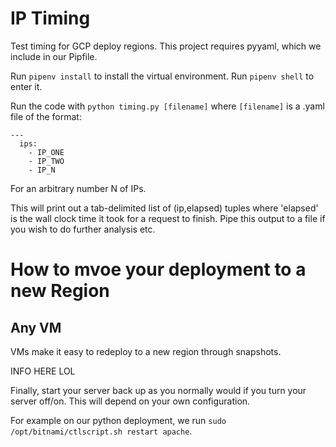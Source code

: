 # IP Timing

Test timing for GCP deploy regions. This project requires pyyaml, which we include in our Pipfile.

Run `pipenv install` to install the virtual environment. Run `pipenv shell` to enter it.

Run the code with `python timing.py [filename]` where `[filename]` is a .yaml file of the format:

```
---
  ips:
    - IP_ONE
    - IP_TWO
    - IP_N
```

For an arbitrary number N of IPs.

This will print out a tab-delimited list of (ip,elapsed) tuples where 'elapsed' is the wall clock time it took for a request to finish. Pipe this output to a file if you wish to do further analysis etc.

# How to mvoe your deployment to a new Region

## Any VM

VMs make it easy to redeploy to a new region through snapshots.

INFO HERE LOL

Finally, start your server back up as you normally would if you turn your server off/on. This will depend on your own configuration.

For example on our python deployment, we run `sudo /opt/bitnami/ctlscript.sh restart apache`.